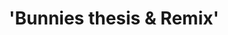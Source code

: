 ---
guid: "74561935-4B07-4FF7-9DB3-BB9E0058306B"
title: '''Bunnies thesis & Remix'''
description: '''Essential features in Remix that users may not know about with Rob
  Stupay and a deep dive into OnChainBunnies research by Axelle Moortgat including
  optimizations and strategies for random ID generation.'''
pubDate: "Tue, 20 Jun 2023 18:00:00 -0400"
itunes-explicit: "no"
itunes-episode: 81
itunes-episodeType: full

# More info
youtube-full: https://youtu.be/hb0P6guDX4Y
discussion: https://twitter.com/fulldecent/status/1674046924075278336

# Timeline
timeline:
  - seconds: 0
    title: Intro
  - seconds: 28
    title: OnChainBunnies
  - seconds: 76
    title: Loot algorithm
  - seconds: 147
    title: Solidity optimizer
  - seconds: 212
    title: Memory data
  - seconds: 219
    title: Traits encoding
  - seconds: 313
    title: Stumbled on insiders
  - seconds: 429
    title: Random, no dupes
  - seconds: 574
    title: How to hack random mints
  - seconds: 824
    title: Remix
  - seconds: 824
    title: OnChainBunnies
  - seconds: 1037
    title: Never deploy for your clients

# File information
enclosure-url: "https://media.phor.net/csh/2023-06-20-episode-81.m4a"
enclosure-length: UPDATE ME
enclosure-type: "audio/x-m4a"
itunes-duration: UPDATE ME

# CSH information
badges:
  - type: stayed-to-end
    recipient: fulldecent
  - type: stayed-to-end
    recipient: dtedesco1
  - type: stayed-to-end
    recipient: '037'
  - type: stayed-to-end
    recipient: Legend
  - type: stayed-to-end
    recipient: axellemoortgat
  - type: stayed-to-end
    recipient: TheMiamiApe
  - type: stayed-to-end
    recipient: EthereumRemix
  - type: stayed-to-end
    recipient: ryestew
  - type: stayed-to-end
    recipient: SBU_HoneyRadio
  - type: stayed-to-end
    recipient: jhinnbay
  - type: stayed-to-end
    recipient: rocsolmiami
  - type: stayed-to-end
    recipient: retromort
  - type: stayed-to-end
    recipient: H_T_V_
  - type: stayed-to-end
    recipient: Ana_S_14
  - type: stayed-to-end
    recipient: StackieRobins0n
---